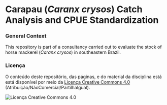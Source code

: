 # Carapau (*Caranx crysos*) Catch Analysis and CPUE Standardization

### General Context

This repository is part of a consultancy carried out to evaluate the stock of horse mackerel (*Caranx crysos*) in southeastern Brazil.

### Licença

O conteúdo deste repositório, das páginas, e do material da disciplina
está está disponível por meio da [Licença Creative Commons 4.0][]
(Atribuição/NãoComercial/PartilhaIgual).

![Licença Creative Commons 4.0](https://i.creativecommons.org/l/by-nc-sa/4.0/88x31.png)


[Licença Creative Commons 4.0]: https://creativecommons.org/licenses/by-nc-sa/4.0/deed.pt_BR
[R Markdown]: http://rmarkdown.rstudio.com
